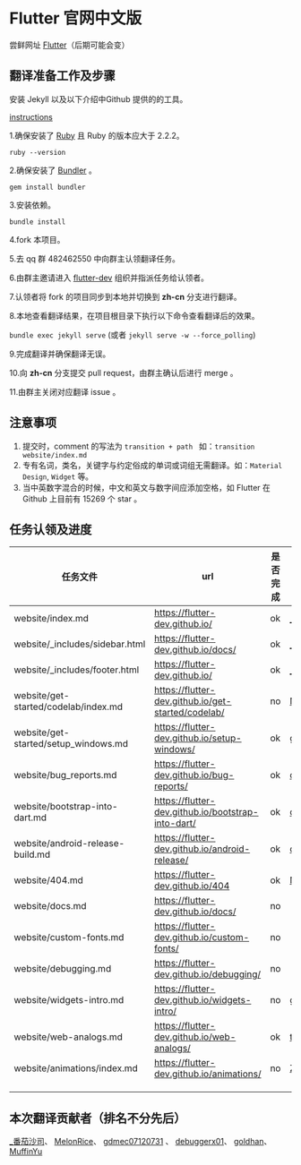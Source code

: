 # Flutter 官网中文版

尝鲜网址 [Flutter](http://doc.flutter-dev.cn)（后期可能会变）



## 翻译准备工作及步骤

安装 Jekyll 以及以下介绍中Github 提供的的工具。

[instructions](https://help.github.com/articles/using-jekyll-with-pages/)


1.确保安装了 [Ruby](https://www.ruby-lang.org/en/documentation/installation/) 且 Ruby 的版本应大于 2.2.2。

`ruby --version`

2.确保安装了 [Bundler](http://bundler.io/) 。

`gem install bundler`

3.安装依赖。

`bundle install`

4.fork 本项目。

5.去 qq 群 482462550 中向群主认领翻译任务。

6.由群主邀请进入 [flutter-dev](https://github.com/flutter-dev) 组织并指派任务给认领者。

7.认领者将 fork 的项目同步到本地并切换到 **zh-cn** 分支进行翻译。

8.本地查看翻译结果，在项目根目录下执行以下命令查看翻译后的效果。

`bundle exec jekyll serve` (或者 `jekyll serve -w --force_polling`)

9.完成翻译并确保翻译无误。

10.向 **zh-cn** 分支提交 pull request，由群主确认后进行 merge 。

11.由群主关闭对应翻译 issue 。

## 注意事项
1. 提交时，comment 的写法为 `transition + path ` 如：`transition website/index.md`
2. 专有名词，类名，关键字与约定俗成的单词或词组无需翻译。如：`Material Design`, `Widget` 等。
3. 当中英数字混合的时候，中文和英文与数字间应添加空格，如 Flutter 在 Github 上目前有 15269 个 star 。


## 任务认领及进度
| 任务文件 | url | 是否完成 | 译者 |
| ---------- | --- | ----------- | ----- |
| website/index.md |https://flutter-dev.github.io/  | ok | [_番茄沙司](https://github.com/ZhangQinglian) | 
| website/_includes/sidebar.html | https://flutter-dev.github.io/docs/ | ok | [_番茄沙司](https://github.com/ZhangQinglian) | 
| website/_includes/footer.html |https://flutter-dev.github.io/ |  ok | [\_番茄沙司](https://github.com/ZhangQinglian) | 
| website/get-started/codelab/index.md | https://flutter-dev.github.io/get-started/codelab/  | no | [MelonRice](https://github.com/MelonRice) | 
| website/get-started/setup_windows.md |  https://flutter-dev.github.io/setup-windows/  |  ok  |  [gdmec07120731](https://github.com/gdmec07120731)  |
| website/bug_reports.md |https://flutter-dev.github.io/bug-reports/ | ok | [debuggerx01](https://github.com/debuggerx01)|
| website/bootstrap-into-dart.md  |  https://flutter-dev.github.io/bootstrap-into-dart/ | ok | [debuggerx01](https://github.com/debuggerx01) |
| website/android-release-build.md|  https://flutter-dev.github.io/android-release/ | ok   |  [debuggerx01](https://github.com/debuggerx01)   |   
| website/404.md  | https://flutter-dev.github.io/404 | ok  |   [MuffinYu](https://github.com/MuffinYu)  |   
| website/docs.md | https://flutter-dev.github.io/docs/ |  no  |     |   
| website/custom-fonts.md  |  https://flutter-dev.github.io/custom-fonts/  |  no |     |   
| website/debugging.md  | https://flutter-dev.github.io/debugging/   |  no |     |   
| website/widgets-intro.md   |  https://flutter-dev.github.io/widgets-intro/  | no  |  [goldhan](https://github.com/goldhan)   |   
| website/web-analogs.md   | 	https://flutter-dev.github.io/web-analogs/   | ok  |  [tain335](https://github.com/tain335)   |   
| website/animations/index.md   |  https://flutter-dev.github.io/animations/  |  no  |  [Zhevol](https://github.com/Zhevol)   |   
|    |    |   |     |   
|    |    |   |     |   
|    |    |   |     |   


## 本次翻译贡献者（排名不分先后）
[_番茄沙司](https://github.com/ZhangQinglian)、
[MelonRice](https://github.com/MelonRice)、
[gdmec07120731](https://github.com/gdmec07120731) 、
[debuggerx01](https://github.com/debuggerx01)、
[goldhan](https://github.com/goldhan)、
[MuffinYu](https://github.com/MuffinYu) 